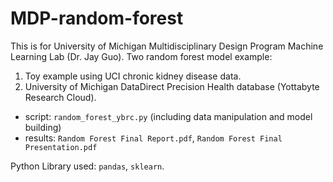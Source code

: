 # MDP-random-forest
This is for University of Michigan Multidisciplinary Design Program Machine Learning Lab (Dr. Jay Guo). 
Two random forest model example:  
1. Toy example using UCI chronic kidney disease data. 
2. University of Michigan DataDirect Precision Health database (Yottabyte Research Cloud).
  * script: `random_forest_ybrc.py` (including data manipulation and model building)
  * results: `Random Forest Final Report.pdf`, `Random Forest Final Presentation.pdf`

Python Library used: `pandas`, `sklearn`. 

